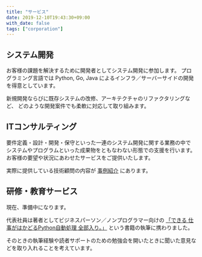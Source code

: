 ```yaml
---
title: "サービス"
date: 2019-12-10T19:43:30+09:00
with_date: false
tags: ["corporation"]
---
```


## システム開発

お客様の課題を解決するために開発者としてシステム開発に参加します。
プログラミング言語では Python, Go, Java によるインフラ／サーバーサイドの開発を得意としています。

新規開発ならびに既存システムの改修、アーキテクチャのリファクタリングなど、
どのような開発案件でも柔軟に対応して取り組みます。

## ITコンサルティング

要件定義・設計・開発・保守といった一連のシステム開発に関する業務の中で
システムやプログラムといった成果物をともなわない形態での支援を行います。
お客様の要望や状況にあわせたサービスをご提供いたします。

実際に提供している技術顧問の内容が [事例紹介](/case) にあります。

## 研修・教育サービス

現在、準備中になります。

代表社員は著者としてビジネスパーソン／ノンプログラマー向けの
[「できる 仕事がはかどるPython自動処理 全部入り。」](https://book.impress.co.jp/books/1118101147)
という書籍の執筆に携わりました。

そのときの執筆経験や読者サポートのための勉強会を開いたときに聞いた意見などを取り入れることを考えています。
